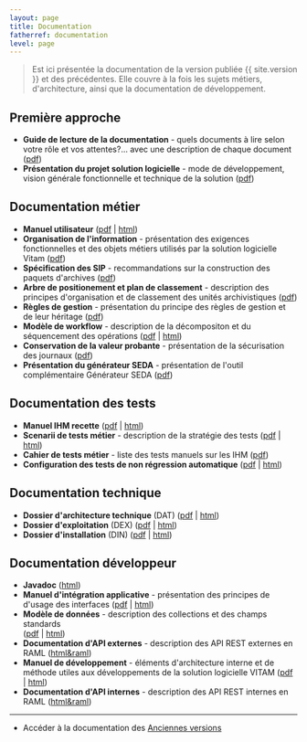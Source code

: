 ```yaml
---
layout: page
title: Documentation
fatherref: documentation
level: page
---
```


> Est ici présentée la documentation de la version publiée {{ site.version }} et des précédentes. 
Elle couvre à la fois les sujets métiers, d'architecture, ainsi que la documentation 
de développement.

## Première approche

* **Guide de lecture de la documentation** - quels documents à lire selon votre rôle et vos attentes?... avec une description de chaque document ([pdf](/ressources/DocCourante/Vitam_Documentation_guide_de_lecture.pdf))
* **Présentation du projet solution logicielle** - mode de développement, vision générale fonctionnelle et technique de la solution
([pdf](/ressources/DocCourante/Vitam_presentation_solution_logicielle.pdf))

## Documentation métier

* **Manuel utilisateur** ([pdf](/ressources/DocCourante/pdf/VITAM_manuel_utilisateur.pdf) 
\| [html](/ressources/Doc0.15.1/html/manuel-utilisateur))
* **Organisation de l'information** - présentation des exigences fonctionnelles 
et des objets métiers utilisés par la solution logicielle Vitam
([pdf](/ressources/DocCourante/autres/fonctionnel/VITAM_Organisation_de_l_information.pdf))
* **Spécification des SIP** - recommandations sur la construction des paquets 
d'archives ([pdf](/ressources/DocCourante/autres/fonctionnel/VITAM_Structuration_des_SIP.pdf))
* **Arbre de positionement et plan de classement** - description des principes d'organisation et de classement des unités archivistiques 
([pdf](/ressources/DocCourante/autres/fonctionnel/VITAM_Arbre_de_positionnement_et_Plan_de_classement.pdf))
* **Règles de gestion** - présentation du principe des règles de gestion et de leur héritage 
([pdf](/ressources/DocCourante/autres/fonctionnel/VITAM_regles_gestion.pdf))
* **Modèle de workflow**  - description de la décompositon et du séquencement des
 opérations ([pdf](/ressources/DocCourante/pdf/VITAM_modele_workflow.pdf) \| [html](/ressources/DocCourante/html/workflow-model))
* **Conservation de la valeur probante** - présentation de la sécurisation des journaux ([pdf](/ressources/DocCourante/autres/fonctionnel/VITAM_Valeur_probante.pdf))
* **Présentation du générateur SEDA** - présentation de l'outil complémentaire Générateur SEDA 
([pdf](/ressources/DocCourante/autres/fonctionnel/VITAM_Generateur_de_SIP_Mode_d_emploi.pdf)) 

## Documentation des tests

* **Manuel IHM recette** ([pdf](/ressources/DocCourante/pdf/VITAM_ihm_recette.pdf) 
\| [html](/ressources/DocCourante/html/ihm-recette))
* **Scenarii de tests métier** - description de la stratégie des tests ([pdf](/ressources/DocCourante/pdf/VITAM_Scenario_de_tests.pdf) 
\| [html](/ressources/DocCourante/html/scenario-test))
* **Cahier de tests métier** - liste des tests manuels sur les IHM ([pdf](/ressources/DocCourante/autres/fonctionnel/VITAM_cahier_de_test_20170717.pdf)) 
* **Configuration des tests de non régression automatique** 
([pdf](/ressources/DocCourante/pdf/VITAM_configuration_tnr.pdf)
\| [html](/ressources/DocCourante/html/configuration-tnr))

## Documentation technique

* **Dossier d'architecture technique** (DAT) ([pdf](/ressources/DocCourante/pdf/VITAM_architecture.pdf) \| [html](/ressources/DocCourante/html/archi))
* **Dossier d'exploitation** (DEX) ([pdf](/ressources/DocCourante/pdf/VITAM_documentation_exploitation.pdf) \| [html](/ressources/DocCourante/html/exploitation))
* **Dossier d'installation** (DIN) ([pdf](/ressources/DocCourante/pdf/VITAM_documentation_installation.pdf) \| [html](/ressources/DocCourante/html/installation))

## Documentation développeur

* **Javadoc** ([html](/ressources/DocCourante/javadoc))
* **Manuel d'intégration applicative** - présentation des principes de d'usage des interfaces ([pdf](/ressources/DocCourante/pdf/VITAM_Manuel_integration_applicative.pdf) \| [html](/ressources/DocCourante/html/manuel-integration))
* **Modèle de données** - description des collections et des champs standards  
([pdf](/ressources/DocCourante/pdf/VITAM_modele_de_donnees.pdf) \| [html](/ressources/DocCourante/html/data-model))
* **Documentation d'API externes** - description des API REST externes en RAML ([html&raml](/ressources/DocCourante/raml/externe))
* **Manuel de développement** - éléments d'architecture interne et de 
méthode utiles aux développements de la solution logicielle VITAM ([pdf](/ressources/DocCourante/pdf/VITAM_manuel_developpement.pdf) 
\| [html](/ressources/DocCourante/html/manuel-dev))
* **Documentation d'API internes** - description des API REST internes en RAML ([html&raml](/ressources/DocCourante/raml/interne))


<hr/>


* Accéder à la documentation des [Anciennes versions](/pages/documentation/liste_doc_ancienne/)
